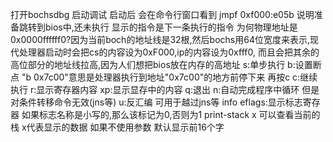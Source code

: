 打开bochsdbg 启动调试
启动后 会在命令行窗口看到 jmpf 0xf000:e05b 说明准备跳转到bios中,还未执行 显示的指令是下一条执行的指令
为何物理地址是0x0000ffffff0?因为当前boch的地址线是32根,然后bochs用64位宽度来表示,现代处理器启动时会把cs的内容设为0xF000,ip的内容设为0xfff0,
而且会把其余的高位部分的地址线拉高,因为人们想把bios放在内存的高地址
s:单步执行
b:设置断点 "b 0x7c00"意思是处理器执行到地址"0x7c00"的地方前停下来 再按c
c:继续执行
r:显示寄存器内容
xp:显示显存中的内容
q:退出
n:自动完成程序中循环 但是对条件转移命令无效(jns等)
u:反汇编 可用于越过jns等
info eflags:显示标志寄存器 如果标志名称是小写的,那么该标记为0,否则为1
print-stack x 可以查看当前的栈 x代表显示的数据 如果不使用参数 默认显示前16个字






